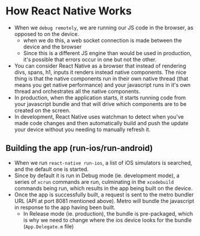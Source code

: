 
# How React Native Works
- When we `debug remotely`, we are running our JS code in the browser, as opposed to on the device.
	- when we do this, a web socket connection is made between the device and the browser
	- Since this is a different JS engine than would be used in production, it's possible that errors occur in one but not the other.
- You can consider React Native as a browser that instead of rendering divs, spans, h1, inputs it renders instead native components. The nice thing is that the native components run in their own native thread (that means you get native performance) and your javascript runs in it's own thread and orchestrates all the native components.
- In production, when the application starts, it starts running code from your javascript bundle and that will drive which components are to be created on the screen.
- In development, React Native uses watchman to detect when you've made code changes and then automatically build and push the update your device without you needing to manually refresh it.

## Building the app (run-ios/run-android)
- When we run `react-native run-ios`, a list of iOS simulators is searched, and the default one is started.
- Since by default it is run in Debug mode (ie. development mode), a series of `xcrun` commands are run, culminating in the `xcodebuild` commands being run, which results in the app being built on the device.
- Once the app is successfully built, a request is sent to the metro bundler URL (API at port 8081 mentioned above). Metro will bundle the javascript in response to the app having been built.
	- In Release mode (ie. production), the bundle is pre-packaged, which is why we need to change where the ios device looks for the bundle (`App.Delegate.m` file)